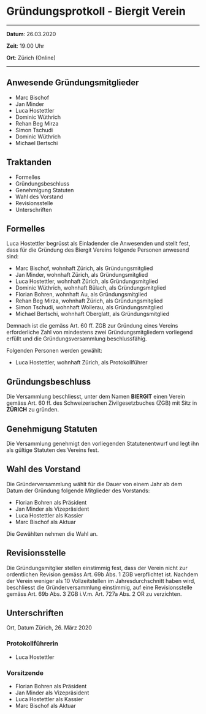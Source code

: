 # Gründungsprotkoll - Biergit Verein

---

**Datum**: 26.03.2020

**Zeit**: 19:00 Uhr

**Ort**: Zürich (Online)

---

## Anwesende Gründungsmitglieder

- Marc Bischof
- Jan Minder
- Luca Hostettler
- Dominic Wüthrich
- Rehan Beg Mirza
- Simon Tschudi
- Dominic Wüthrich
- Michael Bertschi

## Traktanden

- Formelles
- Gründungsbeschluss
- Genehmigung Statuten
- Wahl des Vorstand
- Revisionsstelle
- Unterschriften

## Formelles

Luca Hostettler begrüsst als Einladender die Anwesenden und stellt fest, dass für die Gründung des Biergit Vereins folgende Personen anwesend sind:

- Marc Bischof, wohnhaft Zürich, als Gründungsmitglied
- Jan Minder, wohnhaft Zürich, als Gründungsmitglied
- Luca Hostettler, wohnhaft Zürich, als Gründungsmitglied
- Dominic Wüthrich, wohnhaft Bülach, als Gründungsmitglied
- Florian Bohren, wohnhaft Au, als Gründungsmitglied
- Rehan Beg Mirza, wohnhaft Zürich, als Gründungsmitglied
- Simon Tschudi, wohnhaft Wollerau, als Gründungsmitglied
- Michael Bertschi, wohnhaft Oberglatt, als Gründungsmitglied

Demnach ist die gemäss Art. 60 ff. ZGB zur Gründung eines Vereins erforderliche Zahl von mindestens zwei Gründungsmitgliedern vorliegend erfüllt und die Gründungsversammlung beschlussfähig.

Folgenden Personen werden gewählt:

- Luca Hostettler, wohnhaft Zürich, als Protokollführer

## Gründungsbeschluss

Die Versammlung beschliesst, unter dem Namen **BIERGIT** einen Verein gemäss Art. 60 ff. des Schweizerischen Zivilgesetzbuches (ZGB) mit Sitz in **ZÜRICH** zu gründen.

## Genehmigung Statuten

Die Versammlung genehmigt den vorliegenden Statutenentwurf und legt ihn als gültige Statuten des Vereins fest.

## Wahl des Vorstand

Die Gründerversammlung wählt für die Dauer von einem Jahr ab dem Datum der Gründung folgende Mitglieder des Vorstands:

- Florian Bohren als Präsident
- Jan Minder als Vizepräsident
- Luca Hostettler als Kassier
- Marc Bischof als Aktuar

Die Gewählten nehmen die Wahl an.

## Revisionsstelle

Die Gründungsmitglier stellen einstimmig fest, dass der Verein nicht zur ordentlichen Revision gemäss Art. 69b Abs. 1 ZGB verpflichtet ist. Nachdem der Verein weniger als 10 Vollzeitstellen im Jahresdurchschnitt haben wird, beschliesst die Gründerversammlung einstimmig, auf eine Revisionsstelle gemäss Art. 69b Abs. 3 ZGB i.V.m. Art. 727a Abs. 2 OR zu verzichten.

## Unterschriften

Ort, Datum
Zürich, 26. März 2020

### **Protokollführerin**

- Luca Hostettler

### **Vorsitzende**

- Florian Bohren als Präsident
- Jan Minder als Vizepräsident
- Luca Hostettler als Kassier
- Marc Bischof als Aktuar
